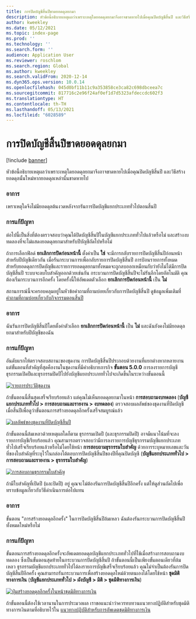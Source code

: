 ```yaml
---
title: การปิดบัญชีสิ้นปีขาดยอดดุลยกมา
description: หัวข้อนี้อธิบายเหตุผลว่าเพราะเหตุใดยอดดุลยกมาจึงอาจขาดหายไปเมื่อคุณปิดบัญชีสิ้นปี และวิธีสร้างยอดดุลนั้นใหม่หากยอดดุลเหล่านั้นขาดหายไป
author: kweekley
ms.date: 05/12/2021
ms.topic: index-page
ms.prod: ''
ms.technology: ''
ms.search.form: ''
audience: Application User
ms.reviewer: roschlom
ms.search.region: Global
ms.author: kweekley
ms.search.validFrom: 2020-12-14
ms.dyn365.ops.version: 10.0.14
ms.openlocfilehash: 045d0bf11b11c9a353858ce3ca82c698dbceea7c
ms.sourcegitcommit: 817716c2e96f24af0ef1d7d5323afdeccdc602f3
ms.translationtype: HT
ms.contentlocale: th-TH
ms.lasthandoff: 05/13/2021
ms.locfileid: "6028589"
---
```

# <a name="year-end-close-missing-opening-balances"></a>การปิดบัญชีสิ้นปีขาดยอดดุลยกมา

[!include [banner](../includes/banner.md)]

หัวข้อนี้อธิบายเหตุผลว่าเพราะเหตุใดยอดดุลยกมาจึงอาจขาดหายไปเมื่อคุณปิดบัญชีสิ้นปี และวิธีสร้างยอดดุลนั้นใหม่หากยอดดุลเหล่านั้นขาดหายไป

### <a name="symptom"></a>อาการ

เพราเหตุใดจึงไม่มียอดดุลต้นงวดหลังจากรันการปิดบัญชีแยกประเภททั่วไปตอนสิ้นปี 

### <a name="resolution"></a>การแก้ปัญหา

ต่อไปนี้เป็นสิ่งที่ต้องตรวจสอบว่าคุณได้ปิดบัญชีสิ้นปีในบัญชีแยกประเภททั่วไปแล้วหรือไม่ และสร้างงบทดลองที่จะไม่แสดงยอดดุลยกมาสำหรับปีบัญชีถัดไปหรือไม่

ถ้าการเลือกฟิลด์ **ยกเลิกการปิดก่อนหน้านี้** ตั้งค่าเป็น **ใช่** จะมีการกลับรายการปิดบัญชีสิ้นปีก่อนหน้าสำหรับปีบัญชีเดียวกัน เมื่อรันกระบวนการเพื่อกลับรายการปิดบัญชีสิ้นปี การป้อนรายการทั้งหมดสำหรับยอดดุลการปิดบัญชีและรายการยอดดุลยกมาทั้งหมดจะถูกลบออกเหมือนกับว่ายังไม่ได้มีการปิดบัญชีสิ้นปี ระบบจะลบใบสำคัญออกด้วยเช่นกัน กระบวนการปิดบัญชีสิ้นปีจะไม่รันอีกโดยอัตโนมัติ คุณต้องเริ่มกระบวนการอีกครั้ง โดยครั้งนี้ให้อัพเดตตัวเลือก **ยกเลิกการปิดก่อนหน้านี้** เป็น **ไม่**

สถานการณ์นี้จะครอบคลุมอยู่ในหัวข้อคำถามที่ถามบ่อยเกี่ยวกับการปิดบัญชีสิ้นปี ดูข้อมูลเพิ่มเติมที่ [คำถามที่ถามบ่อยเกี่ยวกับกิจกรรมตอนสิ้นปี](faq-year-end-activities.md)

### <a name="symptom"></a>อาการ

ฉันรันการปิดบัญชีสิ้นปีโดยตั้งค่าตัวเลือก **ยกเลิกการปิดก่อนหน้านี้** เป็น **ไม่** และฉันยังคงไม่มียอดดุลยกมาสำหรับปีบัญชีของฉัน

### <a name="resolution"></a>การแก้ปัญหา

อันดับแรกให้ตรวจสอบสถานะของชุดงาน การปิดบัญชีสิ้นปีประกอบด้วยงานที่แยกต่างหากหลายงาน แต่ขั้นตอนที่สำคัญที่สุดคืองานในชุดงานที่มีคำอธิบายภารกิจ **ขั้นตอน 5.0.0** การลงรายการบัญชีธุรกรรมเปิดปีและธุรกรรมปิดปีไปยังบัญชีแยกประเภททั่วไปจะเกิดขึ้นในระหว่างขั้นตอนนี้ 

[![รายการประวัติชุดงาน](./media/yec-mssng-open-blnces-01.png)](./media/yec-mssng-open-blnces-01.png)

ถ้าขั้นตอนนี้สิ้นสุดเสร็จเรียบร้อยแล้ว แต่คุณไม่เห็นยอดดุลยกมาในหน้า **การสอบถามงบทดลอง** (**บัญชีแยกประเภททั่วไป > การสอบถามและรายงาน > งบทดลอง**) ตรวจสอบผลลัพธ์ของชุดงานที่ปิดบัญชีเมื่อสิ้นปีเพื่อดูว่าขั้นตอนการสร้างยอดดุลอีกครั้งเสร็จสมบูรณ์แล้ว

[![ผลลัพธ์ของชุดงานที่ปิดบัญชีสิ้นปี](./media/yec-mssng-open-blnces-02.png)](./media/yec-mssng-open-blnces-02.png)

ถ้าขั้นตอนนี้ล้มเหลวด้วยเหตุผลใดก็ตาม ธุรกรรมเปิดปี (และธุรกรรมปิดปี) อาจมีแนวโน้มที่จะลงรายการบัญชีเรียบร้อยแล้ว คุณสามารถตรวจสอบว่ามีการลงรายการบัญชีธุรกรรมบัญชีแยกประเภททั่วไปเสร็จเรียบร้อยแล้วหรือไม่โดยใช้หน้า **การสอบถามธุรกรรมใบสำคัญ** ด้วยการระบุหมายเลขและวันที่ของใบสำคัญที่ระบุไว้ในกล่องโต้ตอบการปิดบัญชีสิ้นปีของปีที่คุณปิดบัญชี (**บัญชีแยกประเภททั่วไป > การสอบถามและรายงาน > ธุรกรรมใบสำคัญ**)

[![การสอบถามธุรกรรมใบสำคัญ](./media/yec-mssng-open-blnces-03.png)](./media/yec-mssng-open-blnces-03.png)

ถ้ามีใบสำคัญที่เปิดปี (และปิดปี) อยู่ คุณจะไม่ต้องรันการปิดบัญชีสิ้นปีอีกครั้ง แต่ให้ดูส่วนถัดไปเพื่อทราบข้อมูลเกี่ยวกับวิธีดำเนินการต่อไปแทน

### <a name="symptom"></a>อาการ

ขั้นตอน "การสร้างยอดดุลอีกครั้ง" ในการปิดบัญชีสิ้นปีล้มเหลว ฉันต้องรันกระบวนการปิดบัญชีสิ้นปีทั้งหมดใหม่หรือไม่

### <a name="resolution"></a>การแก้ปัญหา

ขั้นตอนการสร้างยอดดุลอีกครั้งจะอัพเดตยอดดุลบัญชีแยกประเภททั่วไปที่ใช้เมื่อสร้างการสอบถามงบทดลอง  ซึ่งเป็นขั้นตอนสุดท้ายในกระบวนการปิดบัญชีสิ้นปี  ถ้าขั้นตอนนี้เป็นเพียงขั้นตอนเดียวที่ล้มเหลว ธุรกรรมบัญชีแยกประเภททั่วไปได้ลงรายการบัญชีเสร็จเรียบร้อยแล้ว  คุณไม่จำเป็นต้องรันการปิดบัญชีสิ้นปีอีกครั้ง คุณสามารถรันกระบวนการเพื่อสร้างยอดดุลใหม่ด้วยตนเองได้โดยใช้หน้า **ชุดมิติทางการเงิน** (**บัญชีแยกประเภททั่วไป > ผังบัญชี > มิติ > ชุดมิติทางการเงิน**)

[![ปุ่มสร้างยอดดุลอีกครั้งในหน้าชุดมิติทางการเงิน](./media/yec-mssng-open-blnces-04.png)](./media/yec-mssng-open-blnces-04.png)

ถ้าขั้นตอนนี้ต้องใช้เวลานานในการประมวลผล เราขอแนะนำว่าควรทบทวนแนวทางปฏิบัติสำหรับชุดมิติทางการเงินตามที่อธิบายไว้ใน [แนวทางปฏิบัติสำหรับการอัพเดตชุดมิติทางการเงิน](https://community.dynamics.com/365/financeandoperations/b/dynamics-365-finance-blog/posts/best-practices-for-updating-financial-dimension-set-dimension-sets) 

